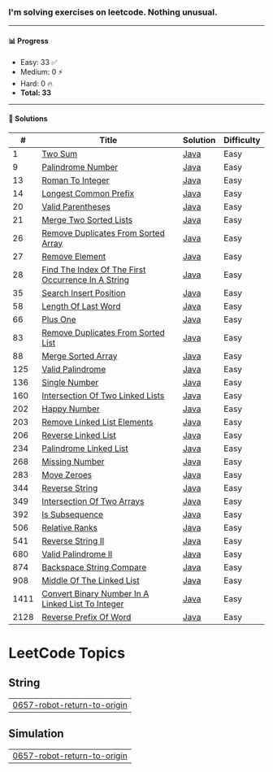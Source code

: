 ### I'm solving exercises on leetcode. Nothing unusual.
---

#### 📊 Progress

- Easy: 33 ✅  
- Medium: 0 ⚡  
- Hard: 0 🔥  
- **Total: 33**

---

#### 📘 Solutions

| #   | Title | Solution | Difficulty |
|-----|-------|----------|------------|
| 1 | [Two Sum](https://leetcode.com/problems/two-sum) | [Java](0001-two-sum) | Easy |
| 9 | [Palindrome Number](https://leetcode.com/problems/palindrome-number) | [Java](0009-palindrome-number) | Easy |
| 13 | [Roman To Integer](https://leetcode.com/problems/roman-to-integer) | [Java](0013-roman-to-integer) | Easy |
| 14 | [Longest Common Prefix](https://leetcode.com/problems/longest-common-prefix) | [Java](0014-longest-common-prefix) | Easy |
| 20 | [Valid Parentheses](https://leetcode.com/problems/valid-parentheses) | [Java](0020-valid-parentheses) | Easy |
| 21 | [Merge Two Sorted Lists](https://leetcode.com/problems/merge-two-sorted-lists) | [Java](0021-merge-two-sorted-lists) | Easy |
| 26 | [Remove Duplicates From Sorted Array](https://leetcode.com/problems/remove-duplicates-from-sorted-array) | [Java](0026-remove-duplicates-from-sorted-array) | Easy |
| 27 | [Remove Element](https://leetcode.com/problems/remove-element) | [Java](0027-remove-element) | Easy |
| 28 | [Find The Index Of The First Occurrence In A String](https://leetcode.com/problems/find-the-index-of-the-first-occurrence-in-a-string) | [Java](0028-find-the-index-of-the-first-occurrence-in-a-string) | Easy |
| 35 | [Search Insert Position](https://leetcode.com/problems/search-insert-position) | [Java](0035-search-insert-position) | Easy |
| 58 | [Length Of Last Word](https://leetcode.com/problems/length-of-last-word) | [Java](0058-length-of-last-word) | Easy |
| 66 | [Plus One](https://leetcode.com/problems/plus-one) | [Java](0066-plus-one) | Easy |
| 83 | [Remove Duplicates From Sorted List](https://leetcode.com/problems/remove-duplicates-from-sorted-list) | [Java](0083-remove-duplicates-from-sorted-list) | Easy |
| 88 | [Merge Sorted Array](https://leetcode.com/problems/merge-sorted-array) | [Java](0088-merge-sorted-array) | Easy |
| 125 | [Valid Palindrome](https://leetcode.com/problems/valid-palindrome) | [Java](0125-valid-palindrome) | Easy |
| 136 | [Single Number](https://leetcode.com/problems/single-number) | [Java](0136-single-number) | Easy |
| 160 | [Intersection Of Two Linked Lists](https://leetcode.com/problems/intersection-of-two-linked-lists) | [Java](0160-intersection-of-two-linked-lists) | Easy |
| 202 | [Happy Number](https://leetcode.com/problems/happy-number) | [Java](0202-happy-number) | Easy |
| 203 | [Remove Linked List Elements](https://leetcode.com/problems/remove-linked-list-elements) | [Java](0203-remove-linked-list-elements) | Easy |
| 206 | [Reverse Linked List](https://leetcode.com/problems/reverse-linked-list) | [Java](0206-reverse-linked-list) | Easy |
| 234 | [Palindrome Linked List](https://leetcode.com/problems/palindrome-linked-list) | [Java](0234-palindrome-linked-list) | Easy |
| 268 | [Missing Number](https://leetcode.com/problems/missing-number) | [Java](0268-missing-number) | Easy |
| 283 | [Move Zeroes](https://leetcode.com/problems/move-zeroes) | [Java](0283-move-zeroes) | Easy |
| 344 | [Reverse String](https://leetcode.com/problems/reverse-string) | [Java](0344-reverse-string) | Easy |
| 349 | [Intersection Of Two Arrays](https://leetcode.com/problems/intersection-of-two-arrays) | [Java](0349-intersection-of-two-arrays) | Easy |
| 392 | [Is Subsequence](https://leetcode.com/problems/is-subsequence) | [Java](0392-is-subsequence) | Easy |
| 506 | [Relative Ranks](https://leetcode.com/problems/relative-ranks) | [Java](0506-relative-ranks) | Easy |
| 541 | [Reverse String II](https://leetcode.com/problems/reverse-string-ii) | [Java](0541-reverse-string-ii) | Easy |
| 680 | [Valid Palindrome II](https://leetcode.com/problems/valid-palindrome-ii) | [Java](0680-valid-palindrome-ii) | Easy |
| 874 | [Backspace String Compare](https://leetcode.com/problems/backspace-string-compare) | [Java](0874-backspace-string-compare) | Easy |
| 908 | [Middle Of The Linked List](https://leetcode.com/problems/middle-of-the-linked-list) | [Java](0908-middle-of-the-linked-list) | Easy |
| 1411 | [Convert Binary Number In A Linked List To Integer](https://leetcode.com/problems/convert-binary-number-in-a-linked-list-to-integer) | [Java](1411-convert-binary-number-in-a-linked-list-to-integer) | Easy |
| 2128 | [Reverse Prefix Of Word](https://leetcode.com/problems/reverse-prefix-of-word) | [Java](2128-reverse-prefix-of-word) | Easy |

<!---LeetCode Topics Start-->
# LeetCode Topics
## String
|  |
| ------- |
| [0657-robot-return-to-origin](https://github.com/Gushchin-A/my-kata-in-leetcode/tree/master/0657-robot-return-to-origin) |
## Simulation
|  |
| ------- |
| [0657-robot-return-to-origin](https://github.com/Gushchin-A/my-kata-in-leetcode/tree/master/0657-robot-return-to-origin) |
<!---LeetCode Topics End-->